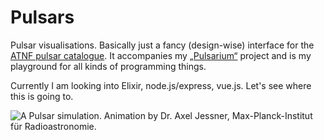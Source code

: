 # Pulsars

Pulsar visualisations. Basically just a fancy (design-wise) interface for the [ATNF pulsar catalogue](http://www.atnf.csiro.au/research/pulsar/psrcat/). It accompanies my [„Pulsarium“](http://steffenhenschel.com/pulsarium) project and is my playground for all kinds of programming things.

Currently I am looking into Elixir, node.js/express, vue.js. Let's see where this is going to.

![A Pulsar simulation. Animation by Dr. Axel Jessner, Max-Planck-Institut für Radioastronomie.](http://steffenhenschel.com/site/assets/files/1023/psr07ca_greyscale-cropped.gif "Animation by Dr. Axel Jessner, Max-Planck-Institut für Radioastronomie")

